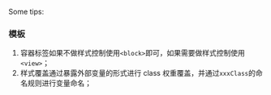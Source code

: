 Some tips:

### 模板

1. 容器标签如果不做样式控制使用`<block>`即可，如果需要做样式控制使用`<view>`；
2. 样式覆盖通过暴露外部变量的形式进行 class 权重覆盖，并通过`xxxClass`的命名规则进行变量命名；